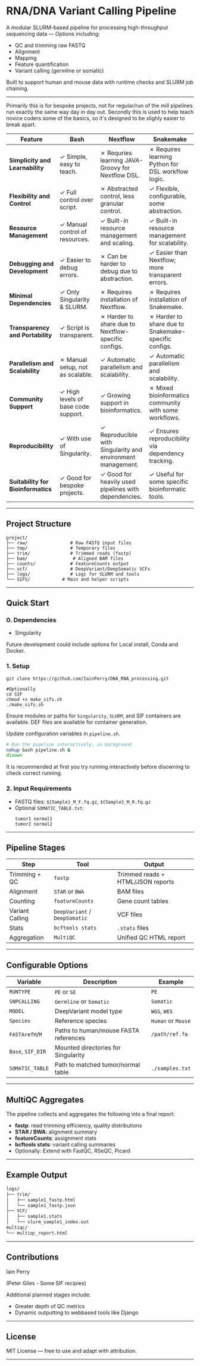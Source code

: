# RNA/DNA Variant Calling Pipeline

A modular SLURM-based pipeline for processing high-throughput sequencing data — Options including:
-  QC and trimming raw FASTQ
-  Alignment
-  Mapping
-  Feature quantification
-  Variant calling (germline or somatic)

Built to support human and mouse data with runtime checks and SLURM job chaining.

---
Primarily this is for bespoke projects, not for regular/run of the mill pipelines run exactly the same way day in day out.
Secondly this is used to help teach novice coders some of the basics, so it's designed to be slighly easier to break apart.

| **Feature**                   | **Bash**                                              | **Nextflow**                                           | **Snakemake**                                           |
|-------------------------------|------------------------------------------------------|------------------------------------------------------|-------------------------------------------------------|
| **Simplicity and Learnability** | ✓ Simple, easy to teach. | ✗ Requries learning JAVA-Groovy for Nextflow DSL.         | ✗ Requires learning Python for DSL workflow logic.   |
| **Flexibility and Control**    | ✓ Full control over script.    | ✗ Abstracted control, less granular control.          | ✓ Flexible, configurable, some abstraction. |
| **Resource Management**        | ✓ Manual control of resources.          | ✓ Built-in resource management and scaling.   | ✓ Built-in resource management for scalability.        |
| **Debugging and Development**  | ✓ Easier to debug errors.      | ✗ Can be harder to debug due to abstraction.          | ✓ Easier than Nextflow; more transparent errors.       |
| **Minimal Dependencies**       | ✓ Only Singularity & SLURM.       | ✗ Requires installation of Nextflow.                | ✗ Requires installation of Snakemake.    |
| **Transparency and Portability** | ✓ Script is transparent.        | ✗ Harder to share due to Nextflow-specific configs. | ✗ Harder to share due to Snakemake-specific configs.     |
| **Parallelism and Scalability** | ✗ Manual setup, not as scalable. | ✓ Automatic parallelism and scalability.            | ✓ Automatic parallelism and scalability.               |
| **Community Support**          | ✓ High levels of base code support. | ✓ Growing support in bioinformatics.              | ✗ Mixed bioinformatics community with some workflows. |
| **Reproducibility**            | ✓ With use of Singularity.        | ✓ Reproducible with Singularity and environment management. | ✓ Ensures reproducibility via dependency tracking.    |
| **Suitability for Bioinformatics** | ✓ Good for bespoke projects.  | ✓ Good for heavily used pipelines with dependencies. | ✓ Useful for some specific bioinformatic tools. |


---

## Project Structure

```
project/
├── raw/                # Raw FASTQ input files
├── tmp/                # Temporary files
├── trim/               # Trimmed reads (fastp)
├── bam/                 # Aligned BAM files
├── counts/             # FeatureCounts output
├── vcf/                # DeepVariant/DeepSomatic VCFs
├── logs/               # Logs for SLURM and tools
└── SIFS/            # Main and helper scripts
```

---

## Quick Start

### 0. Dependencies

- Singularity

Future development could include options for Local install, Conda and Docker.

### 1. Setup

```
git clone https://github.com/IainPerry/DNA_RNA_processing.git

#Optionally
cd SIF
chmod +x make_sifs.sh
./make_sifs.sh

```

Ensure modules or paths for `Singularity`, `SLURM`, and SIF containers are available.
DEF files are available for container generation.

Update configuration variables in `pipeline.sh`.

```bash
# Run the pipeline interactively, in background
nohup bash pipeline.sh &
disown
```
It is recommended at first you try running interactively before disowning to check correct running.

### 2. Input Requirements

- FASTQ files: `${Sample}_M_F.fq.gz`, `${Sample}_M_R.fq.gz`
- Optional `SOMATIC_TABLE.txt`:
  ```
  tumor1 normal1
  tumor2 normal2
  ```

---

## Pipeline Stages

| Step            | Tool                          | Output                            |
| --------------- | ----------------------------- | --------------------------------- |
| Trimming + QC   | `fastp`                       | Trimmed reads + HTML/JSON reports |
| Alignment       | `STAR` or `BWA`               | BAM files                         |
| Counting        | `featureCounts`               | Gene count tables                 |
| Variant Calling | `DeepVariant` / `DeepSomatic` | VCF files                         |
| Stats           | `bcftools stats`              | `.stats` files                    |
| Aggregation     | `MultiQC`                     | Unified QC HTML report            |

---

## Configurable Options

| Variable          | Description                           | Example            |
| ----------------- | ------------------------------------- | ------------------ |
| `RUNTYPE`         | `PE` or `SE`                          | `PE`               |
| `SNPCALLING`      | `Germline` or `Somatic`               | `Somatic`          |
| `MODEL`           | DeepVariant model type                | `WGS`, `WES`       |
| `Species`         | Reference species                     | `Human` or `Mouse` |
| `FASTArefH`/`M`   | Paths to human/mouse FASTA references | `/path/ref.fa`     |
| `Base`, `SIF_DIR` | Mounted directories for Singularity   |                    |
| `SOMATIC_TABLE`   | Path to matched tumor/normal table    | `./samples.txt`    |

---

## MultiQC Aggregates

The pipeline collects and aggregates the following into a final report:

- **fastp**: read trimming efficiency, quality distributions
- **STAR / BWA**: alignment summary
- **featureCounts**: assignment stats
- **bcftools stats**: variant calling summaries
- Optionally: Extend with FastQC, RSeQC, Picard

---

## Example Output

```bash
logs/
├── trim/
│   ├── sample1_fastp.html
│   └── sample1_fastp.json
├── VCF/
│   ├── sample1.stats
│   └── slurm_sample1_index.out
multiqc/
└── multiqc_report.html
```

---

## Contributions

Iain Perry

(Peter Giles - Some SIF recipies)

Additional planned stages include:
- Greater depth of QC metrics
- Dynamic outputting to webbased tools like Django

---

## License

MIT License — free to use and adapt with attribution.

---

